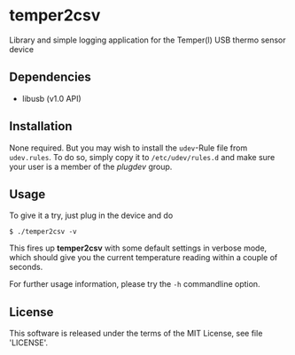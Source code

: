 # temper2csv

Library and simple logging application for the Temper(l) USB thermo sensor device


## Dependencies
 * libusb (v1.0 API)

## Installation
None required. But you may wish to install the `udev`-Rule file from `udev.rules`.
To do so, simply copy it to `/etc/udev/rules.d` and make sure your user is a
member of the *plugdev* group.

## Usage
To give it a try, just plug in the device and do
```
$ ./temper2csv -v
```

This fires up **temper2csv** with some default settings in verbose mode, which
should give you the current temperature reading within a couple of seconds.

For further usage information, please try the `-h` commandline option.

## License

This software is released under the terms of the MIT License, see file
'LICENSE'.

